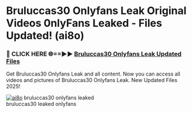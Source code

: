 # Bruluccas30 Onlyfans Leak Original Videos 0nlyFans Leaked - Files Updated! (ai8o)

<h3>🔴 CLICK HERE 🌐==►► <a href="https://tinyurl.com/2jnfzry5" rel="nofollow">Bruluccas30 Onlyfans Leak Updated Files</a></h3>

Get Bruluccas30 Onlyfans Leak and all content. Now you can access all videos and pictures of Bruluccas30 Onlyfans Leak. New Updated Files 2025!

[![ai8o](https://i.imgur.com/GyGTBgg.gif)](https://tinyurl.com/2jnfzry5)
bruluccas30 onlyfans leaked<br>
bruluccas30 leaked onlyfans